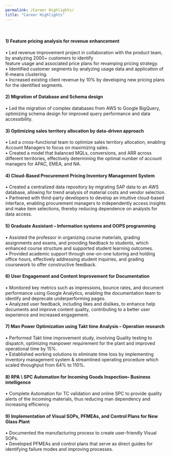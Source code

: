 ```yaml
---
permalink: /Career Highlights/
title: "Career Highlights"
---
```

<br>
<H4>1) Feature pricing analysis for revenue enhancement</H4>  
<span style="font-size:14px">
•  Led revenue improvement project in collaboration with the product team, by analyzing 2000+ customers to identify<br>
feature usage and associated price plans for revamping pricing strategy.<br>
• Identified customer segments by analyzing usage data and application of K-means clustering.<br>
•  Increased existing client revenue by 10% by developing new pricing plans for the identified segments.<br>
</span>

<H4>2) Migration of Database and Schema design</H4>  
<span style="font-size:14px">
• Led the migration of complex databases from AWS to Google BigQuery, optimizing schema design for improved query performance and data accessibility.<br>
</span>

<H4>3) Optimizing sales territory allocation by data-driven approach</H4>  
<span style="font-size:14px">
• Led a cross-functional team to optimize sales territory allocation, enabling Account Managers to focus on maximizing 
sales.<br>
• Created a model that balanced MQLs, conversions, and ARR across different territories, effectively determining the 
optimal number of account managers for APAC, EMEA, and NA.<br>
</span>
 
<H4>4) Cloud-Based Procurement Pricing Inventory Management System</H4>  
<span style="font-size:14px">
• Created a centralized data repository by migrating SAP data to an AWS database, allowing for trend analysis of 
material costs and vendor selection.<br>
• Partnered with third-party developers to develop an intuitive cloud-based interface, enabling procurement managers 
to independently access insights and make item selections, thereby reducing dependence on analysts for data 
access.<br>
</span>
 
<H4>5) Graduate Assistant – Information systems and OOPS programming</H4> 
<span style="font-size:14px">
• Assisted the professor in organizing course materials, grading assignments and exams, and providing feedback to 
students, which enhanced course structure and supported student learning outcomes.<br>
• Provided academic support through one-on-one tutoring and holding office hours, effectively addressing student 
inquiries, and grading coursework to offer constructive feedback.<br>
</span>
 
<H4>6) User Engagement and Content Improvement for Documentation</H4>  
<span style="font-size:14px">
• Monitored key metrics such as impressions, bounce rates, and document performance using Google Analytics, 
enabling the documentation team to identify and deprecate underperforming pages.<br>
• Analyzed user feedback, including likes and dislikes, to enhance help documents and improve content quality, 
contributing to a better user experience and increased engagement.<br>
</span>

<H4>7) Man Power Optimization using Takt time Analysis – Operation research</H4>  
<span style="font-size:14px">
• Performed Takt time improvement study, involving Quality testing to dispatch, optimizing manpower requirement for 
the plant and improved operational time by 15%.<br>
• Established working solutions to eliminate time loss by implementing inventory management system & streamlined 
operating procedure which scaled throughput from 64% to 110%.<br>
</span>

<H4>8) RPA \ SPC Automation for Incoming Goods Inspection– Business intelligence</H4>  
<span style="font-size:14px">
• Complete Automation for TC validation and online SPC to provide quality alerts of the incoming materials, thus 
reducing man dependency and increasing efficiency.<br>
</span>

<H4>9) Implementation of Visual SOPs, PFMEAs, and Control Plans for New Glass Plant</H4>  
<span style="font-size:14px">
• Documented the manufacturing process to create user-friendly Visual SOPs.<br>
• Developed PFMEAs and control plans that serve as direct guides for identifying failure modes and improving 
processes.<br>
</span>
